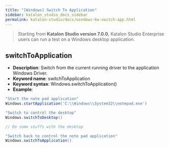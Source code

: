 ```yaml
---
title: "[Windows] Switch To Application"
sidebar: katalon_studio_docs_sidebar
permalink: katalon-studio/docs/windows-kw-switch-app.html
---
```

> Starting from **Katalon Studio version 7.0.0**, Katalon Studio Enterprise users can run a test on a Windows desktop application.

## switchToApplication

* **Description**: Switch from the current running driver to the application Windows Driver.
* **Keyword name**: switchToApplication
* **Keyword syntax**: Windows.switchToApplication()
* **Example**:

``` groovy
"Start the note pad application"
Windows.startApplication('C:\\Windows\\System32\\notepad.exe')

"Switch to control the desktop"
Windows.switchToDesktop()

// Do some stuffs with the desktop

"Switch back to control the note pad application"
Windows.switchToApplication()
```
